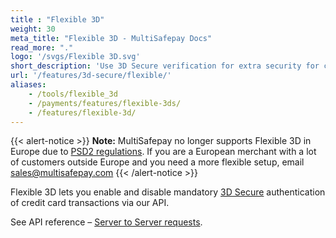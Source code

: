 ```yaml
---
title : "Flexible 3D"
weight: 30
meta_title: "Flexible 3D - MultiSafepay Docs"
read_more: "."
logo: '/svgs/Flexible 3D.svg'
short_description: 'Use 3D Secure verification for extra security for credit card payments.'
url: '/features/3d-secure/flexible/'
aliases: 
    - /tools/flexible_3d
    - /payments/features/flexible-3ds/ 
    - /features/flexible-3d/
---
```


{{< alert-notice >}}
**Note:** MultiSafepay no longer supports Flexible 3D in Europe due to [PSD2 regulations](/payment-regulations/psd2/). If you are a European merchant with a lot of customers outside Europe and you need a more flexible setup, email <sales@multisafepay.com>
{{< /alert-notice >}}

Flexible 3D lets you enable and disable mandatory [3D Secure](/features/3d-secure/about/) authentication of credit card transactions via our API.

See API reference – [Server to Server requests](/api/#server-to-server-requests).

